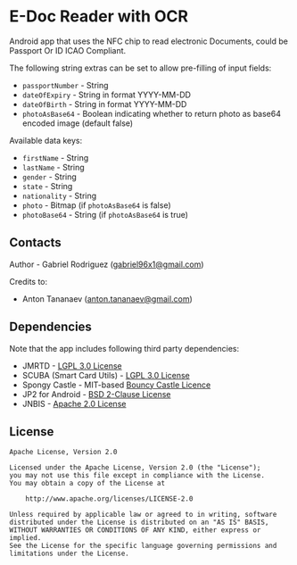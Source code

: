 # E-Doc Reader with OCR


Android app that uses the NFC chip to read electronic Documents, could be Passport Or ID ICAO Compliant.


The following string extras can be set to allow pre-filling of input fields:
- `passportNumber` - String
- `dateOfExpiry` - String in format YYYY-MM-DD
- `dateOfBirth` - String in format YYYY-MM-DD
- `photoAsBase64` - Boolean indicating whether to return photo as base64 encoded image (default false)

Available data keys:
- `firstName` - String
- `lastName` - String
- `gender` - String
- `state` - String
- `nationality` - String
- `photo` - Bitmap (if `photoAsBase64` is false)
- `photoBase64` - String (if `photoAsBase64` is true)

## Contacts

Author - Gabriel Rodriguez ([gabriel96x1@gmail.com](mailto:gabriel96x1@gmail.com))

Credits to:

- Anton Tananaev ([anton.tananaev@gmail.com](mailto:anton.tananaev@gmail.com))

## Dependencies

Note that the app includes following third party dependencies:

- JMRTD - [LGPL 3.0 License](https://www.gnu.org/licenses/lgpl-3.0.en.html)
- SCUBA (Smart Card Utils) - [LGPL 3.0 License](https://www.gnu.org/licenses/lgpl-3.0.en.html)
- Spongy Castle - MIT-based [Bouncy Castle Licence](https://www.bouncycastle.org/licence.html)
- JP2 for Android - [BSD 2-Clause License](https://opensource.org/licenses/BSD-2-Clause)
- JNBIS - [Apache 2.0 License](https://www.apache.org/licenses/LICENSE-2.0)

## License

    Apache License, Version 2.0

    Licensed under the Apache License, Version 2.0 (the "License");
    you may not use this file except in compliance with the License.
    You may obtain a copy of the License at

        http://www.apache.org/licenses/LICENSE-2.0

    Unless required by applicable law or agreed to in writing, software
    distributed under the License is distributed on an "AS IS" BASIS,
    WITHOUT WARRANTIES OR CONDITIONS OF ANY KIND, either express or implied.
    See the License for the specific language governing permissions and
    limitations under the License.
